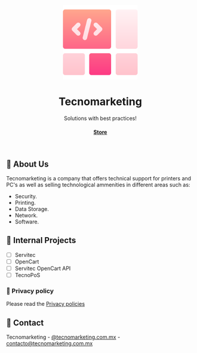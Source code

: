 <div align="center">

  <img src="assets/logo.png" alt="logo" width="200" height="auto" />
  <h1>Tecnomarketing</h1>
  
  <p>
    Solutions with best practices!
  </p>
   
  <h4>
    <a href="https://tecnomarketing.com.mx/">Store</a>
    <!--<span> · </span>-->
  </h4>
</div>

<br />

<!-- Usage -->
## :notebook_with_decorative_cover: About Us

Tecnomarketing is a company that offers technical support for printers and PC's as well as selling technological ammenities in different areas such as: 

* Security.
* Printing.
* Data Storage.
* Network.
* Software.

<!-- Projects -->
## :compass: Internal Projects

* [ ] Servitec
* [ ] OpenCart
* [ ] Servitec OpenCart API
* [ ] TecnoPoS

<!-- Code of Conduct -->
### :scroll: Privacy policy

Please read the [Privacy policies](https://tecnomarketing.com.mx/index.php?route=information/information&information_id=3)


<!-- Contact -->
## :handshake: Contact

Tecnomarketing - [@tecnomarketing.com.mx](https://tecnomarketing.com.mx) - contacto@tecnomarketing.com.mx